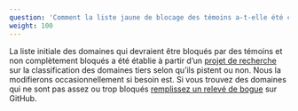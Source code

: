 ```yaml
---
question: 'Comment la liste jaune de blocage des témoins a-t-elle été créée ?'
weight: 100
---
```


La liste initiale des domaines qui devraient être bloqués par des témoins et non complètement bloqués a été établie à partir d’un [projet de recherche](https://jonathanmayer.org/papers_data/bau13.pdf) sur la classification des domaines tiers selon qu’ils pistent ou non. Nous la modifierons occasionnellement si besoin est. Si vous trouvez des domaines qui ne sont pas assez ou trop bloqués [remplissez un relevé de bogue](https://github.com/EFForg/privacybadger/issues) sur GitHub.
